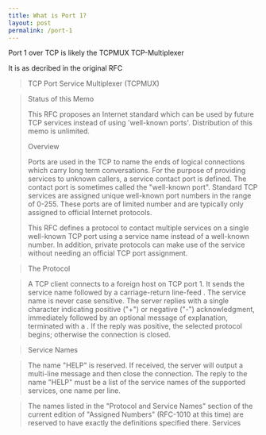 ```yaml
---
title: What is Port 1?
layout: post
permalink: /port-1
---
```


Port 1 over TCP is likely the TCPMUX TCP-Multiplexer 

It is as decribed in the original RFC

> TCP Port Service Multiplexer (TCPMUX)

> Status of this Memo
> 
>   This RFC proposes an Internet standard which can be used by future
>   TCP services instead of using 'well-known ports'.  Distribution of
>   this memo is unlimited.
>
> Overview
>
>   Ports are used in the TCP to name the ends of logical connections
>   which carry long term conversations.  For the purpose of providing
>   services to unknown callers, a service contact port is defined.  The
>   contact port is sometimes called the "well-known port".  Standard TCP
>   services are assigned unique well-known port numbers in the range of
>   0-255.  These ports are of limited number and are typically only
>   assigned to official Internet protocols.
>
>   This RFC defines a protocol to contact multiple services on a single
>   well-known TCP port using a service name instead of a well-known
>   number.  In addition, private protocols can make use of the service
>   without needing an official TCP port assignment.

> The Protocol

>  A TCP client connects to a foreign host on TCP port 1.  It sends the
>   service name followed by a carriage-return line-feed <CRLF>.  The
>   service name is never case sensitive.  The server replies with a
>   single character indicating positive ("+") or negative ("-")
>   acknowledgment, immediately followed by an optional message of
>   explanation, terminated with a <CRLF>.  If the reply was positive,
>   the selected protocol begins; otherwise the connection is closed.

> Service Names

>   The name "HELP" is reserved.  If received, the server will output a
>   multi-line message and then close the connection.  The reply to the
>   name "HELP" must be a list of the service names of the supported
>   services, one name per line.

>   The names listed in the "Protocol and Service Names" section of the
>   current edition of "Assigned Numbers" (RFC-1010 at this time) are
>   reserved to have exactly the definitions specified there.  Services
